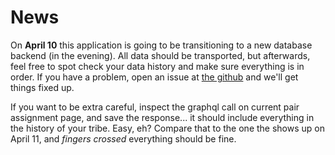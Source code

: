 # News

On **April 10** this application is going to be transitioning to a new database backend (in the evening). All data should be transported, but afterwards, feel free to spot check your data history and make sure everything is in order. If you have a problem, open an issue at [the github](https://www.github.com/robertfmurdock/coupling) and we'll get things fixed up.

If you want to be extra careful, inspect the graphql call on current pair assignment page, and save the response... it should include everything in the history of your tribe. Easy, eh? Compare that to the one the shows up on April 11, and *fingers crossed* everything should be fine.